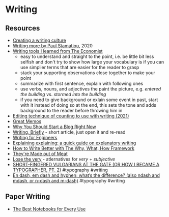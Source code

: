 # Writing

## Resources

- [Creating a writing culture](https://learnings.substack.com/p/creating-a-writing-culture)
- [Writing more by Paul Stamatiou](https://paulstamatiou.com/writing-more/), 2020
- [Writing tools I learned from The Economist](https://builtbywords.substack.com/p/writing-tools-i-learned-from-the)
  - easy to understand and straight to the point, i.e. be little bit less selfish and don't try to show how large your vocabulary is if you can use simplier terms that are easier for the reader to grasp
  - stack your supporting observations close together to make your point
  - summarize with first sentence, explain with following ones
  - use verbs, nouns, and adjectives the paint the picture, e.g. _entered the building_ vs. _stormed into the building_
  - if you need to give background or exlain some event in past, start with it instead of doing so at the end, this sets the tone and adds background to the reader before throwing him in
- [Editing technique of counting to use with writing (2021)](https://twitter.com/MarcJBrooker/status/1387562273330188289)
- [Great Memos](https://sriramk.com/memos.html)
- [Why You Should Start a Blog Right Now](https://guzey.com/personal/why-have-a-blog/)
- [Writing, Briefly](http://paulgraham.com/writing44.html) - short article, just open it and re-read
- [Writing for Engineers](https://www.heinrichhartmann.com/posts/writing/)
- [Explaining explaining: a quick guide on explanatory writing](https://lucasfcosta.com/2021/09/30/explaining-in-writing.html)
- [How to Write Better with The Why, What, How Framework](https://eugeneyan.com/writing/writing-docs-why-what-how/)
- [They're Made out of Meat](https://www.mit.edu/people/dpolicar/writing/prose/text/thinkingMeat.html)
- [Lose the very](https://www.losethevery.com) - atlernatives for _very_ + _subjective_
- [SHORT-FINGERED VULGARIANS AT THE GATE (OR HOW I BECAME A TYPOGRAPHER, PT. 2)](https://matthewbutterick.com/chron/short-fingered-vulgarians-at-the-gate.html) #typography #writing
- [En dash, em dash and hyphen; what’s the difference? (also ndash and mdash, or n-dash and m-dash)](https://www.punctuationmatters.com/en-dash-em-dash-hyphen/) #typography #writing

## Paper Writing

- [The Best Notebooks for Every Use](https://www.jetpens.com/blog/The-Best-Notebooks-for-Every-Use/pt/647)

